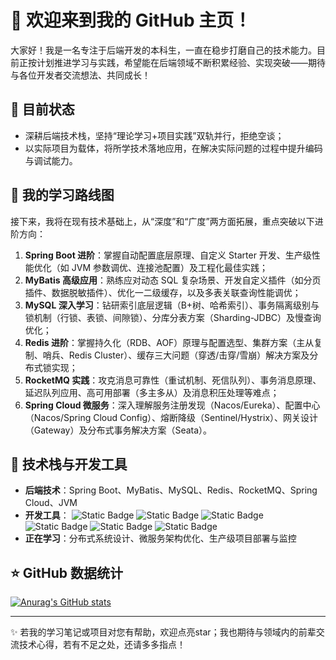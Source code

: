 # 👋 欢迎来到我的 GitHub 主页！

大家好！我是一名专注于后端开发的本科生，一直在稳步打磨自己的技术能力。目前正按计划推进学习与实践，希望能在后端领域不断积累经验、实现突破——期待与各位开发者交流想法、共同成长！


## 🌱 目前状态
- 深耕后端技术栈，坚持“理论学习+项目实践”双轨并行，拒绝空谈；
- 以实际项目为载体，将所学技术落地应用，在解决实际问题的过程中提升编码与调试能力。


## 🚀 我的学习路线图
接下来，我将在现有技术基础上，从“深度”和“广度”两方面拓展，重点突破以下进阶方向：
1. **Spring Boot 进阶**：掌握自动配置底层原理、自定义 Starter 开发、生产级性能优化（如 JVM 参数调优、连接池配置）及工程化最佳实践；
2. **MyBatis 高级应用**：熟练应对动态 SQL 复杂场景、开发自定义插件（如分页插件、数据脱敏插件）、优化一二级缓存，以及多表关联查询性能调优；
3. **MySQL 深入学习**：钻研索引底层逻辑（B+树、哈希索引）、事务隔离级别与锁机制（行锁、表锁、间隙锁）、分库分表方案（Sharding-JDBC）及慢查询优化；
4. **Redis 进阶**：掌握持久化（RDB、AOF）原理与配置选型、集群方案（主从复制、哨兵、Redis Cluster）、缓存三大问题（穿透/击穿/雪崩）解决方案及分布式锁实现；
5. **RocketMQ 实践**：攻克消息可靠性（重试机制、死信队列）、事务消息原理、延迟队列应用、高可用部署（多主多从）及消息积压处理等难点；
6. **Spring Cloud 微服务**：深入理解服务注册发现（Nacos/Eureka）、配置中心（Nacos/Spring Cloud Config）、熔断降级（Sentinel/Hystrix）、网关设计（Gateway）及分布式事务解决方案（Seata）。


## 🔧 技术栈与开发工具
- **后端技术**：Spring Boot、MyBatis、MySQL、Redis、RocketMQ、Spring Cloud、JVM
- **开发工具**：
![Static Badge](https://img.shields.io/badge/IntelliJ%20IDEA-red)
![Static Badge](https://img.shields.io/badge/VS%20Code-blue)
![Static Badge](https://img.shields.io/badge/Git-green)
![Static Badge](https://img.shields.io/badge/Maven-yellow)
![Static Badge](https://img.shields.io/badge/Docker-blue)
![Static Badge](https://img.shields.io/badge/Copilot-red?style=flat-square)
- **正在学习**：分布式系统设计、微服务架构优化、生产级项目部署与监控


## ⭐️ GitHub 数据统计
[![Anurag's GitHub stats](https://github-readme-stats.vercel.app/api?username=nacy-cell&show_icons=true&theme=tokyonight&locale=cn)](https://github.com/anuraghazra/github-readme-stats)

---

✨ 若我的学习笔记或项目对您有帮助，欢迎点亮star；我也期待与领域内的前辈交流技术心得，若有不足之处，还请多多指点！

